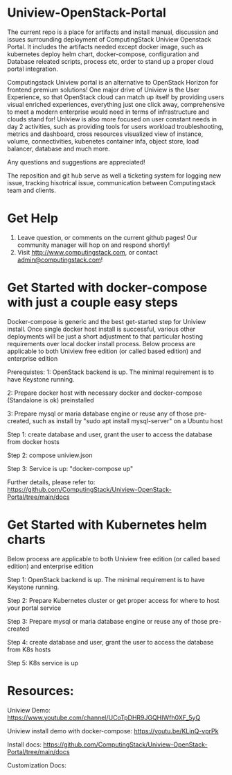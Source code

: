 # Uniview-OpenStack-Portal
The current repo is a place for artifacts and install manual, discussion and issues surrounding deployment of ComputingStack Uniview Openstack Portal. It includes the artifacts needed except docker image, such as kubernetes deploy helm chart, docker-compose, configuration and Database releated scripts, process etc, order to stand up a proper cloud portal integration.

Computingstack Uniview portal is an alternative to OpenStack Horizon for frontend premium solutions! One major drive of Uniview is the User Experience, so that OpenStack cloud can match up itself by providing users visual enriched experiences, everything just one click away, comprehensive to meet a modern enterprise would need in terms of infrastructure and clouds stand for! Uniview is also more focused on user constant needs in day 2 activities, such as providing tools for users workload troubleshooting, metrics and dashboard, cross resources visualized view of instance, volume, connectivities, kubenetes container infa, object store, load balancer, database and much more. 

Any questions and suggestions are appreciated!

The reposition and git hub serve as well a ticketing system for logging new issue, tracking hisotrical issue, communication between Computingstack team and clients.

# Get Help

1. Leave question, or comments on the current github pages! Our community manager will hop on and respond shortly!
2. Visit http://www.computingstack.com, or contact admin@computingstack.com!

# Get Started with docker-compose with just a couple easy steps
Docker-compose is generic and the best get-started step for Uniview install. Once single docker host install is successful, various other deployments will be just a short adjustment to that particular hosting requirements over local docker install process. Below process are applicable to both Uniview free edition (or called based edition) and enterprise 
edition

Prerequistes:
1: OpenStack backend is up. The minimal requirement is to have Keystone running.

2: Prepare docker host with necessary docker and docker-compose (Standalone is ok) preinstalled

3: Prepare mysql or maria database engine or reuse any of those pre-created, such as install by "sudo apt install mysql-server" on a Ubuntu host

Step 1: create database and user, grant the user to access the database from docker hosts

Step 2: compose uniview.json 

Step 3: Service is up: "docker-compose up"

Further details, please refer to: https://github.com/ComputingStack/Uniview-OpenStack-Portal/tree/main/docs

# Get Started with Kubernetes helm charts
Below process are applicable to both Uniview free edition (or called based edition) and enterprise 
edition

Step 1: OpenStack backend is up. The minimal requirement is to have Keystone running.

Step 2: Prepare Kubernetes cluster or get proper access for where to host your portal service

Step 3: Prepare mysql or maria database engine or reuse any of those pre-created

Step 4: create database and user, grant the user to access the database from K8s hosts

Step 5: K8s service is up

# Resources:
Uniview Demo: https://www.youtube.com/channel/UCoTpDHR9JGQHIWfh0XF_5yQ

Uniview install demo with docker-compose: https://youtu.be/KLinQ-vprPk

Install docs: https://github.com/ComputingStack/Uniview-OpenStack-Portal/tree/main/docs

Customization Docs: 

